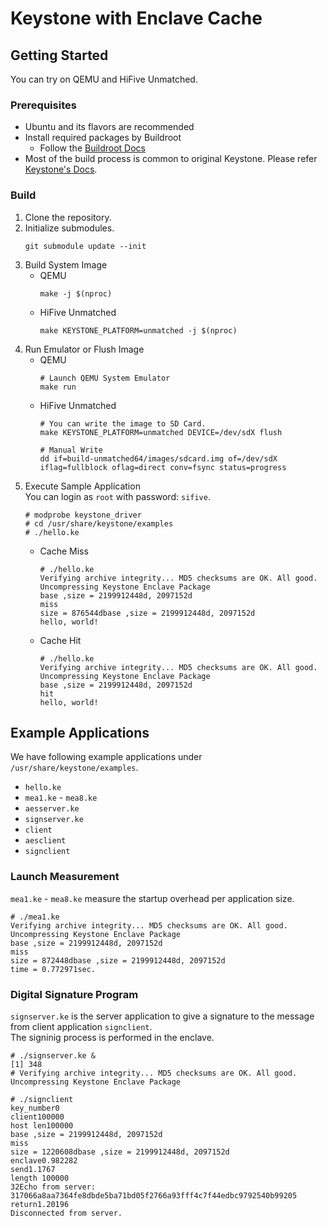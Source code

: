 # Keystone with Enclave Cache

## Getting Started
You can try on QEMU and HiFive Unmatched.

### Prerequisites
- Ubuntu and its flavors are recommended
- Install required packages by Buildroot
    - Follow the [Buildroot Docs](https://buildroot.org/downloads/manual/manual.html#requirement)
- Most of the build process is common to original Keystone. Please refer [Keystone's Docs](http://docs.keystone-enclave.org).

### Build
1. Clone the repository.
2. Initialize submodules.
   ```
   git submodule update --init
   ```
3. Build System Image
    - QEMU
      ```
      make -j $(nproc)
      ```
    - HiFive Unmatched
      ```
      make KEYSTONE_PLATFORM=unmatched -j $(nproc)
      ```
4. Run Emulator or Flush Image
    - QEMU
      ```
      # Launch QEMU System Emulator
      make run
      ```
    - HiFive Unmatched
      ```
      # You can write the image to SD Card.
      make KEYSTONE_PLATFORM=unmatched DEVICE=/dev/sdX flush

      # Manual Write
      dd if=build-unmatched64/images/sdcard.img of=/dev/sdX iflag=fullblock oflag=direct conv=fsync status=progress
      ```
5. Execute Sample Application  
   You can login as `root` with password: `sifive`.
   ```
   # modprobe keystone_driver
   # cd /usr/share/keystone/examples
   # ./hello.ke
   ```
    - Cache Miss
      ```
      # ./hello.ke
      Verifying archive integrity... MD5 checksums are OK. All good.
      Uncompressing Keystone Enclave Package
      base ,size = 2199912448d, 2097152d
      miss
      size = 876544dbase ,size = 2199912448d, 2097152d
      hello, world!
      ```
    - Cache Hit
      ```
      # ./hello.ke
      Verifying archive integrity... MD5 checksums are OK. All good.
      Uncompressing Keystone Enclave Package
      base ,size = 2199912448d, 2097152d
      hit
      hello, world!
      ```

## Example Applications
We have following example applications under `/usr/share/keystone/examples`.
- `hello.ke`
- `mea1.ke` - `mea8.ke`
- `aesserver.ke`
- `signserver.ke`
- `client`
- `aesclient`
- `signclient`

### Launch Measurement
`mea1.ke` - `mea8.ke` measure the startup overhead per application size.
```
# ./mea1.ke
Verifying archive integrity... MD5 checksums are OK. All good.
Uncompressing Keystone Enclave Package
base ,size = 2199912448d, 2097152d
miss
size = 872448dbase ,size = 2199912448d, 2097152d
time = 0.772971sec.
```

### Digital Signature Program
`signserver.ke` is the server application to give a signature to the message from client application `signclient`.  
The signinig process is performed in the enclave.

```
# ./signserver.ke &
[1] 348
# Verifying archive integrity... MD5 checksums are OK. All good.
Uncompressing Keystone Enclave Package

# ./signclient
key_number0
client100000
host len100000
base ,size = 2199912448d, 2097152d
miss
size = 1220608dbase ,size = 2199912448d, 2097152d
enclave0.982282
send1.1767
length 100000
32Echo from server: 317066a8aa7364fe8dbde5ba71bd05f2766a93fff4c7f44edbc9792540b99205
return1.20196
Disconnected from server.
```
